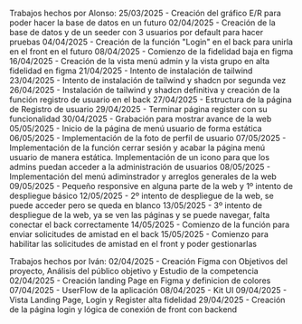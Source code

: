 Trabajos hechos por Alonso:
25/03/2025 - Creación del gráfico E/R para poder hacer la base de datos en un futuro
02/04/2025 - Creación de la base de datos y de un seeder con 3 usuarios por default para hacer pruebas
04/04/2025 - Creación de la función "Login" en el back para unirla en el front en el futuro
08/04/2025 - Comienzo de la fidelidad baja en figma
16/04/2025 - Creación de la vista menú admin y la vista grupo en alta fidelidad en figma
21/04/2025 - Intento de instalación de tailwind
23/04/2025 - Intento de instalación de tailwind y shadcn por segunda vez
26/04/2025 - Instalación de tailwind y shadcn definitiva y creación de la función registro de usuario en el back
27/04/2025 - Estructura de la página de Registro de usuario
29/04/2025 - Terminar página register con su funcionalidad
30/04/2025 - Grabación para mostrar avance de la web
05/05/2025 - Inicio de la página de menú usuario de forma estática
06/05/2025 - Implementación de la foto de perfil de usuario
07/05/2025 - Implementación de la función cerrar sesión y acabar la página menú usuario de manera estática. Implementación de un icono para que los admins puedan acceder a la administración de usuarios
08/05/2025 - Implementación del menú adiminstrador y arreglos generales de la web
09/05/2025 - Pequeño responsive en alguna parte de la web y 1º intento de despliegue básico
12/05/2025 - 2º intento de despliegue de la web, se puede acceder pero se queda en blanco
13/05/2025 - 3º intento de despliegue de la web, ya se ven las páginas y se puede navegar, falta conectar el back correctamente
14/05/2025 - Comienzo de la función para enviar solicitudes de amistad en el back
15/05/2025 - Comienzo para habilitar las solicitudes de amistad en el front y poder gestionarlas

Trabajos hechos por Iván:
02/04/2025 - Creación Figma con Objetivos del proyecto, Análisis del público objetivo y Estudio de la competencia
02/04/2025 - Creación landing Page en Figma y definicion de colores
07/04/2025 - UserFlow de la aplicación
08/04/2025 - Kit UI
09/04/2025 - Vista Landing Page, Login y Register alta fidelidad
29/04/2025 - Creación de la página login y lógica de conexión de front con backend
